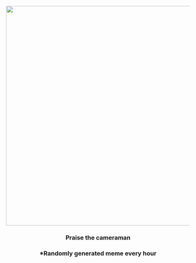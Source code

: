 <p align="center">
        <img src="https://i.redd.it/1aya2q0s7r1a1.jpg" width="600" height="600">
        </p>
        <h3 align="center">Praise the cameraman</h3>
        <h3 align="center">*Randomly generated meme every hour</h3>
    
